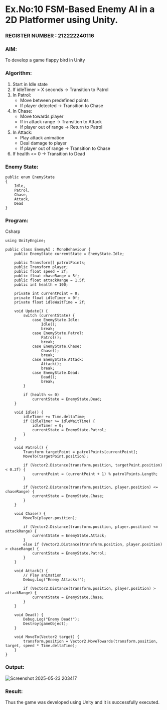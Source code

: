 # Ex.No:10 FSM-Based Enemy AI in a 2D Platformer using Unity.                                                                     
### REGISTER NUMBER : 212222240116
### AIM: 
To develop a game flappy bird in Unity 
### Algorithm:

1. Start in Idle state
2. If idleTimer > X seconds → Transition to Patrol
3. In Patrol:
    - Move between predefined points
    - If player detected → Transition to Chase
4. In Chase:
    - Move towards player
    - If in attack range → Transition to Attack
    - If player out of range → Return to Patrol
5. In Attack:
    - Play attack animation
    - Deal damage to player
    - If player out of range → Transition to Chase
6. If health <= 0 → Transition to Dead
### Enemy State:
```
public enum EnemyState 
{
    Idle,
    Patrol,
    Chase,
    Attack,
    Dead
}
```
### Program:
Csharp
```
using UnityEngine;

public class EnemyAI : MonoBehaviour {
    public EnemyState currentState = EnemyState.Idle;

    public Transform[] patrolPoints;
    public Transform player;
    public float speed = 2f;
    public float chaseRange = 5f;
    public float attackRange = 1.5f;
    public int health = 100;

    private int currentPoint = 0;
    private float idleTimer = 0f;
    private float idleWaitTime = 2f;

    void Update() {
        switch (currentState) {
            case EnemyState.Idle:
                Idle();
                break;
            case EnemyState.Patrol:
                Patrol();
                break;
            case EnemyState.Chase:
                Chase();
                break;
            case EnemyState.Attack:
                Attack();
                break;
            case EnemyState.Dead:
                Dead();
                break;
        }

        if (health <= 0)
            currentState = EnemyState.Dead;
    }

    void Idle() {
        idleTimer += Time.deltaTime;
        if (idleTimer >= idleWaitTime) {
            idleTimer = 0;
            currentState = EnemyState.Patrol;
        }
    }

    void Patrol() {
        Transform targetPoint = patrolPoints[currentPoint];
        MoveTo(targetPoint.position);

        if (Vector2.Distance(transform.position, targetPoint.position) < 0.2f) {
            currentPoint = (currentPoint + 1) % patrolPoints.Length;
        }

        if (Vector2.Distance(transform.position, player.position) <= chaseRange) {
            currentState = EnemyState.Chase;
        }
    }

    void Chase() {
        MoveTo(player.position);

        if (Vector2.Distance(transform.position, player.position) <= attackRange) {
            currentState = EnemyState.Attack;
        }
        else if (Vector2.Distance(transform.position, player.position) > chaseRange) {
            currentState = EnemyState.Patrol;
        }
    }

    void Attack() {
        // Play animation
        Debug.Log("Enemy Attacks!");

        if (Vector2.Distance(transform.position, player.position) > attackRange) {
            currentState = EnemyState.Chase;
        }
    }

    void Dead() {
        Debug.Log("Enemy Dead!");
        Destroy(gameObject);
    }

    void MoveTo(Vector2 target) {
        transform.position = Vector2.MoveTowards(transform.position, target, speed * Time.deltaTime);
    }
}

```
### Output:


![Screenshot 2025-05-23 203417](https://github.com/user-attachments/assets/8b299d8b-46ac-4cf5-8ea3-b05aa33ce1ed)

### Result:
Thus the game was developed using Unity and it is successfully executed.
